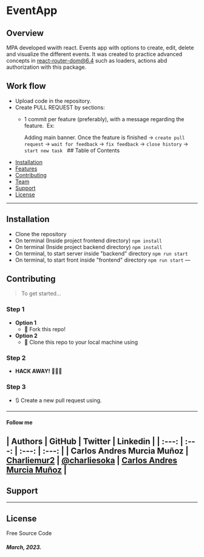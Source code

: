 # EventApp

## Overview
MPA developed wwith react. Events app with options to create, edit, delete and visualize the different events.
It was created to practice advanced concepts in react-router-dom@6.4 such as loaders, actions abd authorization with this package. 
​
​
## Work flow
* Upload code in the repository.
* Create PULL REQUEST by sections:
    * 1 commit per feature (preferably), with a message regarding the feature.
​
        Ex: 
        
        Adding main banner. Once the feature is finished -> `create pull request` -> ``wait for feedback`` -> ``fix feedback`` -> ``close history`` -> ``start new task``
​
​
​## Table of Contents
- [Installation](#installation)
- [Features](#features)
- [Contributing](#contributing)
- [Team](#team)
- [Support](#support)
- [License](#license)
---
## Installation
- Clone the repository
- On terminal (Inside project frontend directory)
    ```npm install```
- On terminal (Inside project backend directory)
    ```npm install```
- On terminal, to start server inside "backend" directory
    ```npm run start```
- On terminal, to start front inside "frontend" directory
    ```npm run start```
—

## Contributing
> To get started...
### Step 1
- **Option 1**
    - 🍴 Fork this repo!
- **Option 2**
    - 👯 Clone this repo to your local machine using 
### Step 2
- **HACK AWAY!** 🔨🔨🔨
### Step 3
- 🔃 Create a new pull request using. 
---
#### Follow me 
​
| Authors | GitHub | Twitter | Linkedin |
| :---: | :---: | :---: | :---: |
| Carlos Andres Murcia Muñoz | [Charliemur2](https://github.com/Charliemur2) | [@charliesoka](https://twitter.com/charliesoka?lang=es) | [Carlos Andres Murcia Muñoz](https://www.linkedin.com/in/carlos-andres-murcia-munoz/) |
---
## Support
---
## License
Free Source Code
##### March, 2023.
